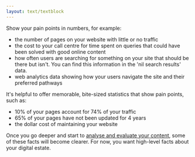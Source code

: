```yaml
---
layout: text/textblock
---
```


Show your pain points in numbers, for example:

- the number of pages on your website with little or no traffic
- the cost to your call centre for time spent on queries that could have been solved with good online content
- how often users are searching for something on your site that should be there but isn't. You can find this information in the 'nil search results' data.
- web analytics data showing how your users navigate the site and their preferred pathways

It's helpful to offer memorable, bite-sized statistics that show pain points, such as:
- 10% of your pages account for 74% of your traffic
- 65% of your pages have not been updated for 4 years
- the dollar cost of maintaining your website

Once you go deeper and start to [analyse and evaluate your content](/content-strategy/audit-content/analyse-evaluate/), some of these facts will become clearer. For now, you want high-level facts about your digital estate.
